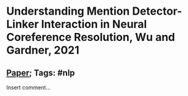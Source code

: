 # Understanding Mention Detector-Linker Interaction in Neural Coreference Resolution, Wu and Gardner, 2021

## [Paper](https://aclanthology.org/2021.crac-1.16/); Tags: #nlp

Insert comment...
